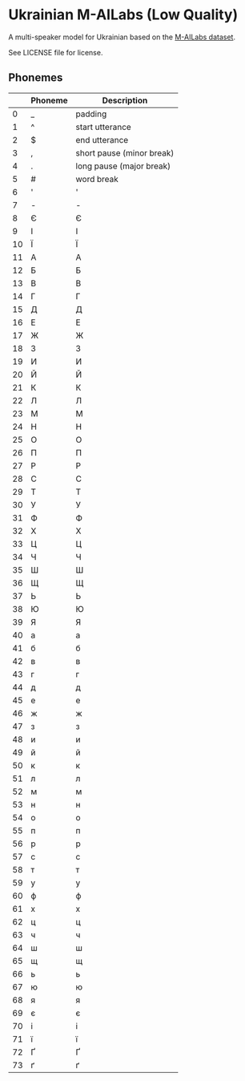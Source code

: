 # Ukrainian M-AILabs (Low Quality)

A multi-speaker model for Ukrainian based on the [M-AILabs dataset](https://www.caito.de/2019/01/03/the-m-ailabs-speech-dataset/).

See LICENSE file for license.


## Phonemes

<table><thead><th>&nbsp;</th><th>Phoneme</th><th>Description</th></thead>
<tr>
<td> 0 </td>
<td> _ </td>
<td> padding </td>
</tr>
<tr>
<td> 1 </td>
<td> ^ </td>
<td> start utterance </td>
</tr>
<tr>
<td> 2 </td>
<td> $ </td>
<td> end utterance </td>
</tr>
<tr>
<td> 3 </td>
<td> , </td>
<td> short pause (minor break) </td>
</tr>
<tr>
<td> 4 </td>
<td> . </td>
<td> long pause (major break) </td>
</tr>
<tr>
<td> 5 </td>
<td> # </td>
<td> word break </td>
</tr>
<tr>
<td> 6 </td>
<td> ' </td>
<td> ' </td>
</tr>
<tr>
<td> 7 </td>
<td> - </td>
<td> - </td>
</tr>
<tr>
<td> 8 </td>
<td> Є </td>
<td> Є </td>
</tr>
<tr>
<td> 9 </td>
<td> І </td>
<td> І </td>
</tr>
<tr>
<td> 10 </td>
<td> Ї </td>
<td> Ї </td>
</tr>
<tr>
<td> 11 </td>
<td> А </td>
<td> А </td>
</tr>
<tr>
<td> 12 </td>
<td> Б </td>
<td> Б </td>
</tr>
<tr>
<td> 13 </td>
<td> В </td>
<td> В </td>
</tr>
<tr>
<td> 14 </td>
<td> Г </td>
<td> Г </td>
</tr>
<tr>
<td> 15 </td>
<td> Д </td>
<td> Д </td>
</tr>
<tr>
<td> 16 </td>
<td> Е </td>
<td> Е </td>
</tr>
<tr>
<td> 17 </td>
<td> Ж </td>
<td> Ж </td>
</tr>
<tr>
<td> 18 </td>
<td> З </td>
<td> З </td>
</tr>
<tr>
<td> 19 </td>
<td> И </td>
<td> И </td>
</tr>
<tr>
<td> 20 </td>
<td> Й </td>
<td> Й </td>
</tr>
<tr>
<td> 21 </td>
<td> К </td>
<td> К </td>
</tr>
<tr>
<td> 22 </td>
<td> Л </td>
<td> Л </td>
</tr>
<tr>
<td> 23 </td>
<td> М </td>
<td> М </td>
</tr>
<tr>
<td> 24 </td>
<td> Н </td>
<td> Н </td>
</tr>
<tr>
<td> 25 </td>
<td> О </td>
<td> О </td>
</tr>
<tr>
<td> 26 </td>
<td> П </td>
<td> П </td>
</tr>
<tr>
<td> 27 </td>
<td> Р </td>
<td> Р </td>
</tr>
<tr>
<td> 28 </td>
<td> С </td>
<td> С </td>
</tr>
<tr>
<td> 29 </td>
<td> Т </td>
<td> Т </td>
</tr>
<tr>
<td> 30 </td>
<td> У </td>
<td> У </td>
</tr>
<tr>
<td> 31 </td>
<td> Ф </td>
<td> Ф </td>
</tr>
<tr>
<td> 32 </td>
<td> Х </td>
<td> Х </td>
</tr>
<tr>
<td> 33 </td>
<td> Ц </td>
<td> Ц </td>
</tr>
<tr>
<td> 34 </td>
<td> Ч </td>
<td> Ч </td>
</tr>
<tr>
<td> 35 </td>
<td> Ш </td>
<td> Ш </td>
</tr>
<tr>
<td> 36 </td>
<td> Щ </td>
<td> Щ </td>
</tr>
<tr>
<td> 37 </td>
<td> Ь </td>
<td> Ь </td>
</tr>
<tr>
<td> 38 </td>
<td> Ю </td>
<td> Ю </td>
</tr>
<tr>
<td> 39 </td>
<td> Я </td>
<td> Я </td>
</tr>
<tr>
<td> 40 </td>
<td> а </td>
<td> а </td>
</tr>
<tr>
<td> 41 </td>
<td> б </td>
<td> б </td>
</tr>
<tr>
<td> 42 </td>
<td> в </td>
<td> в </td>
</tr>
<tr>
<td> 43 </td>
<td> г </td>
<td> г </td>
</tr>
<tr>
<td> 44 </td>
<td> д </td>
<td> д </td>
</tr>
<tr>
<td> 45 </td>
<td> е </td>
<td> е </td>
</tr>
<tr>
<td> 46 </td>
<td> ж </td>
<td> ж </td>
</tr>
<tr>
<td> 47 </td>
<td> з </td>
<td> з </td>
</tr>
<tr>
<td> 48 </td>
<td> и </td>
<td> и </td>
</tr>
<tr>
<td> 49 </td>
<td> й </td>
<td> й </td>
</tr>
<tr>
<td> 50 </td>
<td> к </td>
<td> к </td>
</tr>
<tr>
<td> 51 </td>
<td> л </td>
<td> л </td>
</tr>
<tr>
<td> 52 </td>
<td> м </td>
<td> м </td>
</tr>
<tr>
<td> 53 </td>
<td> н </td>
<td> н </td>
</tr>
<tr>
<td> 54 </td>
<td> о </td>
<td> о </td>
</tr>
<tr>
<td> 55 </td>
<td> п </td>
<td> п </td>
</tr>
<tr>
<td> 56 </td>
<td> р </td>
<td> р </td>
</tr>
<tr>
<td> 57 </td>
<td> с </td>
<td> с </td>
</tr>
<tr>
<td> 58 </td>
<td> т </td>
<td> т </td>
</tr>
<tr>
<td> 59 </td>
<td> у </td>
<td> у </td>
</tr>
<tr>
<td> 60 </td>
<td> ф </td>
<td> ф </td>
</tr>
<tr>
<td> 61 </td>
<td> х </td>
<td> х </td>
</tr>
<tr>
<td> 62 </td>
<td> ц </td>
<td> ц </td>
</tr>
<tr>
<td> 63 </td>
<td> ч </td>
<td> ч </td>
</tr>
<tr>
<td> 64 </td>
<td> ш </td>
<td> ш </td>
</tr>
<tr>
<td> 65 </td>
<td> щ </td>
<td> щ </td>
</tr>
<tr>
<td> 66 </td>
<td> ь </td>
<td> ь </td>
</tr>
<tr>
<td> 67 </td>
<td> ю </td>
<td> ю </td>
</tr>
<tr>
<td> 68 </td>
<td> я </td>
<td> я </td>
</tr>
<tr>
<td> 69 </td>
<td> є </td>
<td> є </td>
</tr>
<tr>
<td> 70 </td>
<td> і </td>
<td> і </td>
</tr>
<tr>
<td> 71 </td>
<td> ї </td>
<td> ї </td>
</tr>
<tr>
<td> 72 </td>
<td> Ґ </td>
<td> Ґ </td>
</tr>
<tr>
<td> 73 </td>
<td> ґ </td>
<td> ґ </td>
</tr>
</table>
